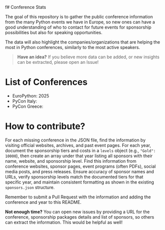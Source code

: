 f# Conference Stats

The goal of this repository is to gather the public conference information
from the many Python events we have in Europe, so new ones can have a good
understanding of who to contact for future events for sponsorship possibilities
but also for speaking opportunities.

The data will also highlight the companies/organizations that are helping the
most in Python conferences, similarly to the most active speakers.

> **Have an idea?** If you believe more data can be added, or new insights can
> be extracted, please open an Issue!

# List of Conferences

* EuroPython: 2025
* PyCon Italy:
* PyCon Greece:

# How to contribute?

For each missing conference in the JSON file, find the information by visiting official 
websites, archives, and past event pages. For each year, document the sponsorship tiers 
and costs in a `levels` object (e.g., `"Gold": 10000`), then create an array under that 
year listing all sponsors with their name, website, and sponsorship level. Find this 
information from conference websites, sponsor pages, event programs (often PDFs), social 
media posts, and press releases. Ensure accuracy of sponsor names and URLs, verify 
sponsorship levels match the documented tiers for that specific year, and maintain 
consistent formatting as shown in the existing `sponsors.json` structure.

Remember to submit a Pull Request with the information and adding the
conference and year to this README.

**Not enough time?**
You can open new issues by providing a URL for the conference,
sponsorship packages details and list of sponsors, so others can extract
the information. This would be helpful as well!
